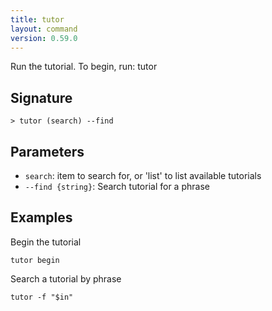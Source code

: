 ```yaml
---
title: tutor
layout: command
version: 0.59.0
---
```


Run the tutorial. To begin, run: tutor

## Signature

```> tutor (search) --find```

## Parameters

 -  `search`: item to search for, or 'list' to list available tutorials
 -  `--find {string}`: Search tutorial for a phrase

## Examples

Begin the tutorial
```shell
tutor begin
```

Search a tutorial by phrase
```shell
tutor -f "$in"
```

